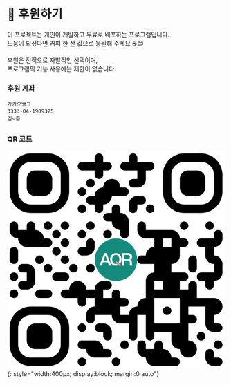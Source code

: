 # 💸 후원하기

이 프로젝트는 개인이 개발하고 무료로 배포하는 프로그램입니다.  
도움이 되셨다면 커피 한 잔 값으로 응원해 주세요 ☕😊

후원은 전적으로 자발적인 선택이며,  
프로그램의 기능 사용에는 제한이 없습니다.

### 후원 계좌
```
카카오뱅크
3333-04-1909325
김⭐훈
```

### QR 코드
![](images/AQR.png){: style="width:400px; display:block; margin:0 auto"}